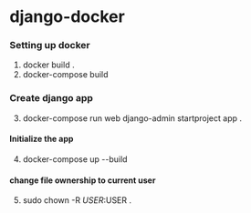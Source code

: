 # django-docker

### Setting up docker

1. docker build .
2. docker-compose build


### Create django app

3. docker-compose run web django-admin startproject app .


#### Initialize the app

4. docker-compose up --build

#### change file ownership to current user
5. sudo chown -R $USER:$USER .
